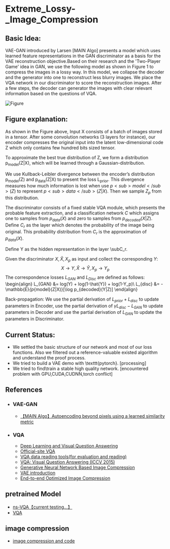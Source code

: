 # Extreme_Lossy-_Image_Compression

## Basic Idea:
VAE-GAN introduced by Larsen [MAIN Algo] presents a model which uses learned feature representations in the GAN discriminator as a basis for the VAE reconstruction objective.Based on their research and the 'Two-Player Game' idea in GAN, we use the following model as shown in Figure 1 to compress the images in a lossy way.
In this model, we collapse the decoder and the generator into one to reconstruct less blurry images. We place the VQA network in our discriminator to score the reconstruction images. After a few steps, the decoder can generator the images with clear relevant information based on the questions of VQA.

![Figure](https://github.com/wen0705/Extreme_Lossy-_Image_Compression/blob/main/mini-program/figure.png)

## Figure explanation:
As shown in the Figure above, Input X consists of a batch of images stored in a tensor. After some convolution networks (3 layers for instance), our encoder compresses the original input into the latent low-dimensional code Z which only contains few hundred bits sized tensor.

To approximate the best true distribution  of Z, we form a distribution p<sub>model</sub>(Z|X), which will be learned through a Gaussian-distribution.

We use Kullback-Leibler divergence between the encoder’s distribution p<sub>model</sub>(Z) and p<sub>data</sub>(Z|X) to present the loss L<sub>prior</sub>. This divergence measures how much information is lost when use $p<sub>model</sub>(Z)$ to represent $p<sub>data</sub>(Z|X)$. Then we sample $Z_p$ from this distribution.

The discriminator consists of a fixed stable VQA module, which presents the probable feature extraction, and a classification network $C$ which assigns one to samples from $p_{data}(X)$ and zero to samples from $p_{decoded}(X|Z)$.
Define $C_{r}$ as the layer which denotes the probability of the image being original. This probability distribution from $C_r$ is the approximation of $p_{data}(X)$. 

Define Y as the hidden representation in the layer \subC_r.

Given the discriminator $X,\hat{X},X_p$ as input and collect the corresponding $Y$: 
$$X\rightarrow Y, \hat{X}\rightarrow \hat{Y}, X_p\rightarrow Y_p$$
The correspondence losses $L_{GAN}$ and $L_{Disc}$ are defined as follows:
\begin{align}
    L_{GAN}  &= log(Y) + log(1-\hat{Y}) + log(1-Y_p)\\
    L_{disc} &= -\mathbb{E}_{p_{model}(Z|X)}[\log p_{decoded}(Y|Z)]
\end{align}

Back-propagation: We use the partial derivation of $L_{prior} + L_{disc}$ to update parameters in Encoder, use the partial derivation of $\gamma L_{disc} - L_{GAN}$ to update parameters in Decoder and use  the partial derivation of $L_{GAN}$ to update the parameters in Discriminator.


## Current Status:
-  We settled the basic structure of our network and most of our loss functions. Also we filtered out a reference-valuable existed algorithm and understand the proof process.
-  We tried to build a VAE demo with \texttt{pytorch}. [processing]
-  We tried to find$\setminus$train a stable high quality network. [encountered problem with GPU,CUDA,CUDNN,torch conflict]


## References

- ### VAE-GAN
  - [【MAIN Algo】Autoencoding beyond pixels using a learned similarity metric](https://arxiv.org/pdf/1512.09300.pdf)

- ### VQA
  - [Deep Learning and Visual Question Answering](https://towardsdatascience.com/deep-learning-and-visual-question-answering-c8c8093941bc) 
  - [Official-site VQA](https://visualqa.org/)
  - [VQA data reading tools(for evaluation and reading)](https://github.com/GT-Vision-Lab/VQA)
  - [VQA: Visual Question Answering (ICCV 2015)](https://arxiv.org/pdf/1505.00468.pdf)
  - [Generative Neural Network Based Image Compression](http://cs229.stanford.edu/proj2018/report/44.pdf) 
  - [VAE introduction](https://www.tensorflow.org/tutorials/generative/cvae)
  - [End-to-end Optimized Image Compression](https://arxiv.org/abs/1611.01704)

## pretrained Model

- [ns-VQA【current testing...】](https://github.com/kexinyi/ns-vqa)
- [VQA](https://modelzoo.co/model/vqapytorch#pretrained-models)


## image compression
- [image compression and code](https://github.com/zhiqiang-zhu/Image-Compression-Papers-and-Code)


